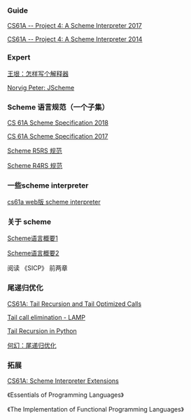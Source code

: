 
### Guide
[CS61A -- Project 4: A Scheme Interpreter 2017](https://inst.eecs.berkeley.edu/~cs61a/sp17/proj/scheme/)

[CS61A -- Project 4: A Scheme Interpreter 2014](https://inst.eecs.berkeley.edu/~cs61a/fa14/proj/scheme/)

### Expert
[王垠：怎样写个解释器](http://www.yinwang.org/blog-cn/2012/08/01/interpreter)

[Norvig Peter: JScheme](http://www.norvig.com/jscheme-design.html)


### Scheme 语言规范（一个子集）
[CS 61A Scheme Specification 2018](https://cs61a.org/articles/scheme-spec.html)

[CS 61A Scheme Specification 2017](https://inst.eecs.berkeley.edu/~cs61a/sp17/articles/scheme-spec.html)

[Scheme R5RS 规范](https://schemers.org/Documents/Standards/R5RS/HTML/)

[Scheme R4RS 规范](https://www.cs.indiana.edu/scheme-repository/R4RS/r4rs_toc.html)

### 一些scheme interpreter
[cs61a web版 scheme interpreter](https://scheme.cs61a.org/)

### 关于 scheme
[Scheme语言概要1](https://www.ibm.com/developerworks/cn/linux/l-schm/index1.html)

[Scheme语言概要2](https://www.ibm.com/developerworks/cn/linux/l-schm/index2.html)

阅读 《SICP》 前两章

### 尾递归优化
[CS61A: Tail Recursion and Tail Optimized Calls](http://markmiyashita.com/cs61a/tail_recursion/tail_recursion_and_tail_optimized_calls/)

[Tail call elimination - LAMP](http://lampwww.epfl.ch/teaching/archive/advanced_compiler/2007/resources/slides/act-2007-07-tail-calls.pdf)

[Tail Recursion in Python](https://paulbutler.org/archives/tail-recursion-in-python/)

[何幻：尾递归优化](https://thzt.github.io/2015/07/25/proper-tail-recursion/)

### 拓展
[CS61A: Scheme Interpreter Extensions](https://inst.eecs.berkeley.edu/~cs61a/sp17/proj/scheme/extensions.html#further-extensions)

《Essentials of Programming Languages》

《The Implementation of Functional Programming Languages》

